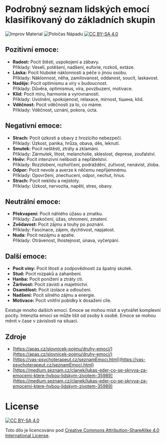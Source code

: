 # Podrobný seznam lidských emocí klasifikovaný do základních skupin

![Improv Material](https://img.shields.io/badge/Improv-Material-red) ![Poločas Nápadu](https://img.shields.io/badge/Poločas-Nápadu-green) [![CC BY-SA 4.0][cc-by-sa-shield]][cc-by-sa]

## Pozitivní emoce:

- **Radost:** Pocit štěstí, uspokojení a zábavy.<br>
Příklady: Veselí, potěšení, nadšení, euforie, rozkoš, extáze.
- **Láska:** Pocit hluboké náklonnosti a péče o jinou osobu.<br>
    Příklady: Náklonnost, něha, zamilovanost, oddanost, soucit, laskavost.
- **Naděje:** Pocit optimismu a víry v budoucnost.<br>
    Příklady: Důvěra, optimismus, víra, povzbuzení, motivace.
- **Klid:** Pocit míru, harmonie a vyrovnanosti.<br>
    Příklady: Uvolnění, spokojenost, relaxace, mírnost, tiшина, klid.
- **Vděčnost:** Pocit vděčnosti za to, co máme.<br>
    Příklady: Vděčnost, uznání, pokora, úcta.

## Negativní emoce:

- **Strach:** Pocit úzkosti a obavy z hrozícího nebezpečí.<br>
    Příklady: Úzkost, panika, hrůza, obava, děs, leknutí.
- **Smutek:** Pocit neštěstí, ztráty a zklamání.<br>
    Příklady: Zármutek, lítost, melancholie, skleslost, deprese, zoufalství.
- **Hněv:** Pocit intenzivní nelibosti a nepřátelství.<br>
    Příklady: Rozzlobení, rozhořčení, podráždění, zuřivost, nenávist, zloba.
- **Odpor:** Pocit nevole a averze k něčemu nepříjemnému.<br>
    Příklady: Opovržení, znechucení, odpor, nechut, hnus.
- **Strach:** Pocit neklidu a nejistoty.<br>
    Příklady: Úzkost, nervozita, napětí, stres, obavy.

## Neutrální emoce:

- **Překvapení:** Pocit náhlého úžasu a zmatku.<br>
    Příklady: Zaskočení, úžas, ohromení, zmatení.
- **Zvědavost:** Pocit zájmu a touhy po poznání.<br>
    Příklady: Fascinace, zájem, dychtivost, napjatost.
- **Nuda:** Pocit nezájmu a apatie.<br>
    Příklady: Otrávenost, lhostejnost, únava, vyčerpání.

## Další emoce:

- **Pocit viny:** Pocit lítosti a zodpovědnosti za špatný skutek.
- **Stud:** Pocit rozpaků a zahanbení.
- **Hanba:** Pocit ponížení a ztráty cti.
- **Žárlivost:** Pocit závisti a majetnictví.
- **Osamělost:** Pocit izolace a odloučení.
- **Nadšení:** Pocit silného zájmu a energie.
- **Motivace:** Pocit vnitřní pobídky k dosažení cíle.


Existuje mnoho dalších emocí.
Emoce se mohou mísit a vytvářet komplexní pocity.
Intenzita emocí se může lišit od osoby k osobě.
Emoce se mohou měnit v čase v závislosti na situaci.

## Zdroje
- [https://apas.cz/slovnicek-pojmu/druhy-emoci/](https://apas.cz/slovnicek-pojmu/druhy-emoci/)
- [https://vas-psychoterapeut.cz/seznamEmoci.html](https://vas-psychoterapeut.cz/seznamEmoci.html)
- [https://medium.seznam.cz/clanek/lukas-eder-co-se-skryva-za-emocemi-ktere-hybou-lidskym-zivotem-35989](https://medium.seznam.cz/clanek/lukas-eder-co-se-skryva-za-emocemi-ktere-hybou-lidskym-zivotem-35989)

# License
[![CC BY-SA 4.0][cc-by-sa-shield]][cc-by-sa]

Toto dílo je licencováno pod 
[Creative Commons Attribution-ShareAlike 4.0 International License][cc-by-sa].

[cc-by-sa]: http://creativecommons.org/licenses/by-sa/4.0/
[cc-by-sa-image]: https://licensebuttons.net/l/by-sa/4.0/88x31.png
[cc-by-sa-shield]: https://img.shields.io/badge/License-CC%20BY--SA%204.0-lightgrey.svg
